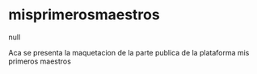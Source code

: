 # misprimerosmaestros
null

Aca se presenta la maquetacion de la parte publica de la plataforma mis primeros maestros
